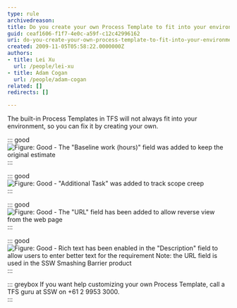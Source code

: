 ```yaml
---
type: rule
archivedreason: 
title: Do you create your own Process Template to fit into your environment?
guid: ceaf1606-f1f7-4e0c-a59f-c12c42996162
uri: do-you-create-your-own-process-template-to-fit-into-your-environment
created: 2009-11-05T05:58:22.0000000Z
authors:
- title: Lei Xu
  url: /people/lei-xu
- title: Adam Cogan
  url: /people/adam-cogan
related: []
redirects: []

---
```


The built-in Process Templates in TFS will not always fit into your environment, so you can fix it by creating your own. 


<!--endintro-->


::: good  
![Figure: Good - The "Baseline work (hours)" field was added to keep the original estimate](SSWAgile-Baseline-1.jpg)  
:::


::: good  
![Figure: Good - "Additional Task" was added to track scope creep](SSWAgile-Additional.jpg)  
:::


::: good  
![Figure: Good - The "URL" field has been added to allow reverse view from the web page](SSWAgile-URL.jpg)  
:::


::: good  
![Figure: Good - Rich text has been enabled in the "Description" field to allow users to enter better text for the requirement Note: the URL field is used in the   SSW Smashing Barrier product](SSWAgile-RichText.jpg)  
:::


::: greybox
If you want help customizing your own Process Template, call a TFS guru at SSW on +61 2 9953 3000.  
:::
